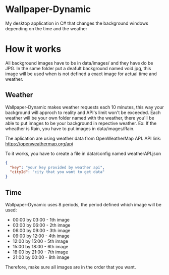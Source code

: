 # Wallpaper-Dynamic
My desktop application in C# that changes the background windows depending on the time and the weather

# How it works
All background images have to be in data/images/ and they have do be JPG. In the same folder put a deafult background named void.jpg, this image will be used when is not defined a exact image for actual time and weather.
## Weather
Wallpaper-Dynamic makes weather requests each 10 minutes, this way your background will approch to reality and API's limit won't be exceeded.
Each weather will be your own folder named with the weather, there you'll be able to put images to be your background in repective weather. Ex: If the wheather is Rain, you have to put images in data/images/Rain.

The aplication are using weather data from OpenWeatherMap API. 
API link: https://openweathermap.org/api

To it works, you have to create a file in data/config named weatherAPI.json
```JSON
{
  "key": "your key provided by weather api",
  "cityId": "city that you want to get data"
}
```
## Time
Wallpaper-Dynamic uses 8 periods, the period defined which image will be used:
* 00:00 by 03:00 - 1th image
* 03:00 by 06:00 - 2th image
* 06:00 by 09:00 - 3th image
* 09:00 by 12:00 - 4th image
* 12:00 by 15:00 - 5th image
* 15:00 by 18:00 - 6th image
* 18:00 by 21:00 - 7th image
* 21:00 by 00:00 - 8th image

Therefore, make sure all images are in the order that you want.
